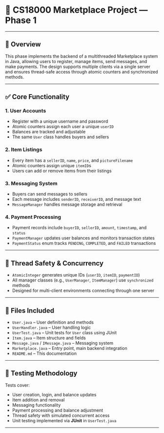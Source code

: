# 💼 CS18000 Marketplace Project — Phase 1

---

## 📌 Overview

This phase implements the backend of a multithreaded Marketplace system in Java, allowing users to register, manage items, send messages, and make payments. The design supports multiple clients via a single server and ensures thread-safe access through atomic counters and synchronized methods.

---

## ✅ Core Functionality

### 1. User Accounts
- Register with a unique username and password  
- Atomic counters assign each user a unique `userID`  
- Balances are tracked and adjustable  
- The same `User` class handles buyers and sellers  

### 2. Item Listings
- Every item has a `sellerID`, `name`, `price`, and `pictureFilename`  
- Atomic counters assign unique `itemID`s  
- Users can add or remove items from their listings  

### 3. Messaging System
- Buyers can send messages to sellers  
- Each message includes `senderID`, `receiverID`, and message text  
- `MessageManager` handles message storage and retrieval  

### 4. Payment Processing
- Payment records include `buyerID`, `sellerID`, `amount`, `timestamp`, and `status`  
- `PaymentManager` updates user balances and monitors transaction states  
- `PaymentStatus` enum tracks `PENDING`, `COMPLETED`, and `FAILED` transactions  

---

## 🧵 Thread Safety & Concurrency

- `AtomicInteger` generates unique IDs (`userID`, `itemID`, `paymentID`)  
- All manager classes (e.g., `UserManager`, `ItemManager`) use `synchronized` methods  
- Designed for multi-client environments connecting through one server  

---

## 📁 Files Included

- `User.java` – User definition and methods  
- `UserHandler.java` – User handling logic  
- `UserTest.java` – Unit tests for `User` class using JUnit  
- `Item.java` – Item structure and fields  
- `Message.java` / `IMessage.java` – Messaging system  
- `Marketplace.java` – Entry point, main backend integration  
- `README.md` – This documentation  

---

## 🧪 Testing Methodology

Tests cover:
- User creation, login, and balance updates  
- Item addition and removal  
- Messaging functionality  
- Payment processing and balance adjustment  
- Thread safety with simulated concurrent access  
- Unit testing implemented via **JUnit** in `UserTest.java`  

---

